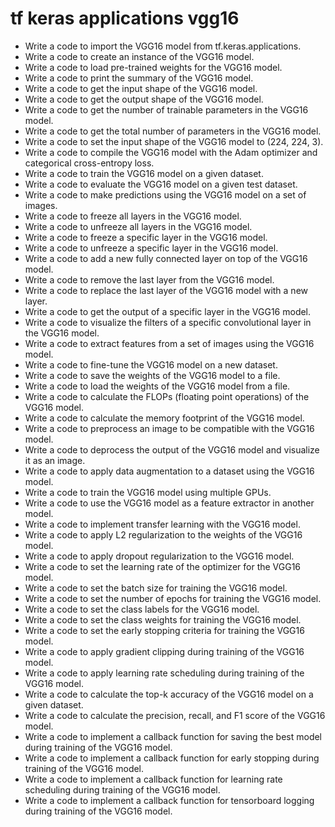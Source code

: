 # tf keras applications vgg16

- Write a code to import the VGG16 model from tf.keras.applications.
- Write a code to create an instance of the VGG16 model.
- Write a code to load pre-trained weights for the VGG16 model.
- Write a code to print the summary of the VGG16 model.
- Write a code to get the input shape of the VGG16 model.
- Write a code to get the output shape of the VGG16 model.
- Write a code to get the number of trainable parameters in the VGG16 model.
- Write a code to get the total number of parameters in the VGG16 model.
- Write a code to set the input shape of the VGG16 model to (224, 224, 3).
- Write a code to compile the VGG16 model with the Adam optimizer and categorical cross-entropy loss.
- Write a code to train the VGG16 model on a given dataset.
- Write a code to evaluate the VGG16 model on a given test dataset.
- Write a code to make predictions using the VGG16 model on a set of images.
- Write a code to freeze all layers in the VGG16 model.
- Write a code to unfreeze all layers in the VGG16 model.
- Write a code to freeze a specific layer in the VGG16 model.
- Write a code to unfreeze a specific layer in the VGG16 model.
- Write a code to add a new fully connected layer on top of the VGG16 model.
- Write a code to remove the last layer from the VGG16 model.
- Write a code to replace the last layer of the VGG16 model with a new layer.
- Write a code to get the output of a specific layer in the VGG16 model.
- Write a code to visualize the filters of a specific convolutional layer in the VGG16 model.
- Write a code to extract features from a set of images using the VGG16 model.
- Write a code to fine-tune the VGG16 model on a new dataset.
- Write a code to save the weights of the VGG16 model to a file.
- Write a code to load the weights of the VGG16 model from a file.
- Write a code to calculate the FLOPs (floating point operations) of the VGG16 model.
- Write a code to calculate the memory footprint of the VGG16 model.
- Write a code to preprocess an image to be compatible with the VGG16 model.
- Write a code to deprocess the output of the VGG16 model and visualize it as an image.
- Write a code to apply data augmentation to a dataset using the VGG16 model.
- Write a code to train the VGG16 model using multiple GPUs.
- Write a code to use the VGG16 model as a feature extractor in another model.
- Write a code to implement transfer learning with the VGG16 model.
- Write a code to apply L2 regularization to the weights of the VGG16 model.
- Write a code to apply dropout regularization to the VGG16 model.
- Write a code to set the learning rate of the optimizer for the VGG16 model.
- Write a code to set the batch size for training the VGG16 model.
- Write a code to set the number of epochs for training the VGG16 model.
- Write a code to set the class labels for the VGG16 model.
- Write a code to set the class weights for training the VGG16 model.
- Write a code to set the early stopping criteria for training the VGG16 model.
- Write a code to apply gradient clipping during training of the VGG16 model.
- Write a code to apply learning rate scheduling during training of the VGG16 model.
- Write a code to calculate the top-k accuracy of the VGG16 model on a given dataset.
- Write a code to calculate the precision, recall, and F1 score of the VGG16 model.
- Write a code to implement a callback function for saving the best model during training of the VGG16 model.
- Write a code to implement a callback function for early stopping during training of the VGG16 model.
- Write a code to implement a callback function for learning rate scheduling during training of the VGG16 model.
- Write a code to implement a callback function for tensorboard logging during training of the VGG16 model.